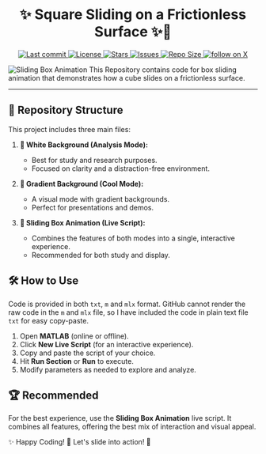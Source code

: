 <div align="center">
<h1><b> ✨ Square Sliding on a Frictionless Surface ✨🧊  
</b></h1>
</div>

<div align="center">
  <p>
    <a href="https://github.com/aditya-an1l/sliding_box_matlab/pulse">
      <img alt="Last commit" src="https://img.shields.io/github/last-commit/aditya-an1l/sliding_box_matlab?style=for-the-badge&logo=git&color=1a85a3&logoColor=FFFFFF&labelColor=000000"/>
    </a>
    <a href="https://github.com/aditya-an1l/sliding_box_matlab/blob/main/LICENSE">
      <img alt="License" src="https://img.shields.io/github/license/aditya-an1l/sliding_box_matlab?style=for-the-badge&logo=apache&color=FF4136&logoColor=FFFFFF&labelColor=000000" />
    </a>
    <a href="https://github.com/aditya-an1l/sliding_box_matlab/stargazers">
      <img alt="Stars" src="https://img.shields.io/github/stars/aditya-an1l/sliding_box_matlab?style=for-the-badge&logo=starship&color=1a85a3&logoColor=FFFFFF&labelColor=000000" />
    </a>
    <a href="https://github.com/aditya-an1l/sliding_box_matlab/issues">
      <img alt="Issues" src="https://img.shields.io/github/issues/aditya-an1l/sliding_box_matlab?style=for-the-badge&logo=gitbook&color=FF4136&logoColor=FFFFFF&labelColor=000000" />
    </a>
    <a href="https://github.com/aditya-an1l/sliding_box_matlab">
      <img alt="Repo Size" src="https://img.shields.io/github/repo-size/aditya-an1l/sliding_box_matlab?color=1a85a3&label=SIZE&logo=files&style=for-the-badge&logoColor=FFFFFF&labelColor=000000" />
    </a>
    <a href="https://twitter.com/intent/follow?screen_name=its_aditya_an1l">
      <img alt="follow on X" src="https://img.shields.io/twitter/follow/its_aditya_an1l?style=for-the-badge&logo=x&color=1a85a3&logoColor=FFFFFF&labelColor=000000" />
    </a>
  </p>
</div>


![Sliding Box Animation](https://raw.githubusercontent.com/aditya-an1l/sliding_box_matlab/main/media/preview.gif)
This Repository contains code for box sliding animation that demonstrates how a cube slides on a frictionless surface.

---

## 📁 Repository Structure

This project includes three main files:

1. **📝 White Background (Analysis Mode):**

   - Best for study and research purposes.
   - Focused on clarity and a distraction-free environment.

2. **🎨 Gradient Background (Cool Mode):**

   - A visual mode with gradient backgrounds.
   - Perfect for presentations and demos.

3. **🎥 Sliding Box Animation (Live Script):**
   - Combines the features of both modes into a single, interactive experience.
   - Recommended for both study and display.

## 🛠️ How to Use

Code is provided in both `txt`, `m` and `mlx` format. GitHub cannot render the raw code in the `m` and `mlx` file, so I have included the code in plain text file `txt` for easy copy-paste.

1. Open **MATLAB** (online or offline).
2. Click **New Live Script** (for an interactive experience).
3. Copy and paste the script of your choice.
4. Hit **Run Section** or **Run** to execute.
5. Modify parameters as needed to explore and analyze.

## 🏆 Recommended

For the best experience, use the **Sliding Box Animation** live script. It combines all features, offering the best mix of interaction and visual appeal.

✨ Happy Coding! 🎉 Let's slide into action! 🧊
